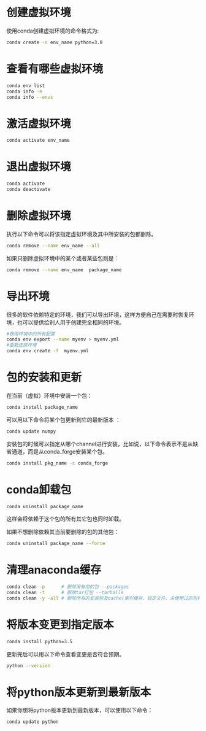 # 创建虚拟环境
使用conda创建虚拟环境的命令格式为:
```bash
conda create -n env_name python=3.8
```

# 查看有哪些虚拟环境
```bash
conda env list
conda info -e
conda info --envs
```

# 激活虚拟环境
```bash
conda activate env_name
```

# 退出虚拟环境
```bash
conda activate
conda deactivate
```

# 删除虚拟环境
执行以下命令可以将该指定虚拟环境及其中所安装的包都删除。
```bash
conda remove --name env_name --all
```
如果只删除虚拟环境中的某个或者某些包则是：
```bash
conda remove --name env_name  package_name
```
# 导出环境 
很多的软件依赖特定的环境，我们可以导出环境，这样方便自己在需要时恢复环境，也可以提供给别人用于创建完全相同的环境。
```bash
#获得环境中的所有配置
conda env export --name myenv > myenv.yml
#重新还原环境
conda env create -f  myenv.yml
```

# 包的安装和更新
在当前（虚拟）环境中安装一个包：
```bash
conda install package_name
```
可以用以下命令将某个包更新到它的最新版本 ：
```bash
conda update numpy
```
安装包的时候可以指定从哪个channel进行安装，比如说，以下命令表示不是从缺省通道，而是从conda_forge安装某个包。
```bash
conda install pkg_name -c conda_forge
```

# conda卸载包
```bash
conda uninstall package_name
```
这样会将依赖于这个包的所有其它包也同时卸载。

如果不想删除依赖其当前要删除的包的其他包：
```bash
conda uninstall package_name --force
```

# 清理anaconda缓存
```bash
conda clean -p      # 删除没有用的包 --packages
conda clean -t      # 删除tar打包 --tarballs
conda clean -y -all # 删除所有的安装包及cache(索引缓存、锁定文件、未使用过的包和tar包)
```

# 将版本变更到指定版本
```bash
conda install python=3.5
```
更新完后可以用以下命令查看变更是否符合预期。
```bash
python --version
```

# 将python版本更新到最新版本
如果你想将python版本更新到最新版本，可以使用以下命令：
```bash
conda update python
```